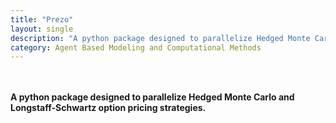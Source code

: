 ```yaml
---
title: "Prezo"
layout: single
description: "A python package designed to parallelize Hedged Monte Carlo and Longstaff-Schwartz option pricing strategies."
category: Agent Based Modeling and Computational Methods
---
```


<br><br>
**A python package designed to parallelize Hedged Monte Carlo and Longstaff-Schwartz option pricing strategies.**